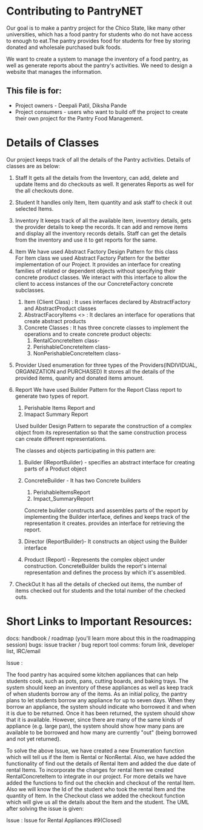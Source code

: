 
# Contributing to PantryNET

Our goal is to make a pantry project for the Chico State, like many other universities, which has a food pantry for students who do not have access to enough to eat.The pantry provides food for students for free by storing donated and wholesale purchased bulk foods.

We want to create a system to manage the inventory of a food pantry, as well as generate reports about the pantry's activities. We need to design a website that manages the information.

## This file is for:

- Project owners - Deepali Patil, Diksha Pande
- Project consumers - users who want to build off the project to create their own project for the Pantry Food Management.

# Details of Classes

Our project keeps track of all the details of the Pantry activities. Details of classes are as below:

1. Staff
   It gets all the details from the Inventory, can add, delete and update Items and do checkouts as well.
   It generates Reports as well for the all checkouts done.

2. Student
   It handles only Item, Item quantity and ask staff to check it out selected Items.

3. Inventory
   It keeps track of all the available item, inventory details, gets the provider details to keep the records.
   It can add and remove items and  display all the inventory records details.
   Staff can get the details from the inventory and use it to get reports for the same.

4. Item
   We have used Abstract Factory Design Pattern for this class       
   For Item class we used Abstract Factory Pattern for the better implementation of our Project. It provides an interface for creating families of related or dependent objects without specifying their concrete product classes.
   We interact with this interface to allow the client to access instances of the our ConcreteFactory concrete subclasses.

   1. Item (Client Class) :
      It uses interfaces declared by AbstractFactory and AbstractProduct classes
   2. AbstractFacoryItems <<interface>> :
      It declares an interface for operations that create abstract products
   3. Concrete Classes :
      It has three concrete classes to implement the operations and to create concrete product objects:
      1. RentalConcreteItem class-
      2. PerishableConcreteItem class-
      3. NonPerishableConcreteItem class-

5. Provider
   Used enumeration for three types of the Providers(INDIVIDUAL, ORGANIZATION and PURCHASED)
   It stores all the details of the provided items, quanity and donated items amount.


6. Report
   We have used Builder Pattern for the Report Class report to generate two types of report.
   1. Perishable Items Report and
   2. Imapact Summary Report

   Used builder Design Pattern to separate the construction of a complex object from its representation so that the same construction process can create different representations.

   The classes and objects participating in this pattern are:
   1. Builder  (IReportBuilder) - specifies an abstract interface for creating parts of a Product object

   2. ConcreteBuilder -
      It has two Concrete builders
      1. PerishableItemsReport
      2. Impact_SummaryReport

      Concrete builder constructs and assembles parts of the report by implementing the Builder interface,
      defines and keeps track of the representation it creates. provides an interface for retrieving the report.

   3. Director (ReportBuilder)- It constructs an object using the Builder interface

   4. Product  (Report) -
      Represents the complex object under construction. ConcreteBuilder builds the report's internal representation and defines the process by which it's assembled.

7. CheckOut
   It has all the details of checked out items, the number of items checked out for students and the total number of the checked outs.  

# Short Links to Important Resources:

   docs: handbook / roadmap (you'll learn more about this in the roadmapping session)
   bugs: issue tracker / bug report tool
   comms: forum link, developer list, IRC/email

   Issue :

   The food pantry has acquired some kitchen appliances that can help students cook, such as pots, pans, cutting boards, and baking trays. The system should keep an inventory of these appliances as well as keep track of when students borrow any of the items. As an initial policy, the pantry plans to let students borrow any appliance for up to seven days. When they borrow an appliance, the system should indicate who borrowed it and when it is due to be returned. Once it has been returned, the system should show that it is available. However, since there are many of the same kinds of appliance (e.g. large pan), the system should show how many pans are available to be borrowed and how many are currently "out" (being borrowed and not yet returned).

   To solve the above Issue, we have created a new Enumeration function which will tell us if the Item is Rental or NonRental. Also, we have added the functionality of find out the details of Rental Item and added the due date of rental Items. To incorporate the changes for rental Item we created RentalConcreteItem to integrate in our project. For more details we have added the functions to find out the checkin and checkout of the rental Item. Also we will know the Id of the student who took the rental Item and the quantity of Item. In the Checkout class we added the checkout function which will give us all the details about the Item and the student. The UML after solving the issue is given:

   Issue : Issue for Rental Appliances #9(Closed)   
